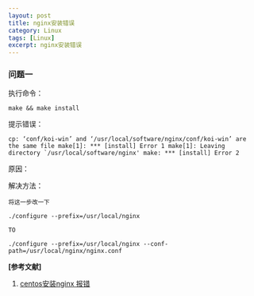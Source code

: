 ```yaml
---
layout: post
title: nginx安装错误
category: Linux
tags: [Linux]
excerpt: nginx安装错误
---
```

### 问题一 ###

执行命令： 

    make && make install

提示错误： 

    cp: ‘conf/koi-win’ and ‘/usr/local/software/nginx/conf/koi-win’ are the same file make[1]: *** [install] Error 1 make[1]: Leaving directory `/usr/local/software/nginx' make: *** [install] Error 2


原因：

解决方法：

    将这一步改一下

	./configure --prefix=/usr/local/nginx
	
	TO
	
	./configure --prefix=/usr/local/nginx --conf-path=/usr/local/nginx/nginx.conf

**[参考文献]**

1. [centos安装nginx 报错](https://www.jianshu.com/p/9227f0d3d005 "centos安装nginx 报错")